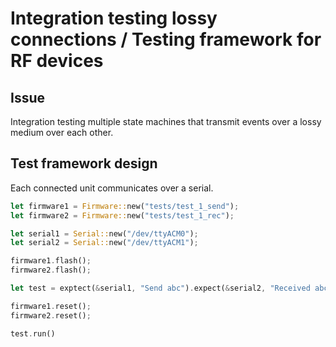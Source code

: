 # Integration testing lossy connections / Testing framework for RF devices

## Issue

Integration testing multiple state machines that transmit events over a lossy medium over each other.


## Test framework design

Each connected unit communicates over a serial.

```rust
let firmware1 = Firmware::new("tests/test_1_send");
let firmware2 = Firmware::new("tests/test_1_rec");

let serial1 = Serial::new("/dev/ttyACM0");
let serial2 = Serial::new("/dev/ttyACM1");

firmware1.flash();
firmware2.flash();

let test = exptect(&serial1, "Send abc").expect(&serial2, "Received abc").pass();

firmware1.reset();
firmware2.reset();

test.run()
```


